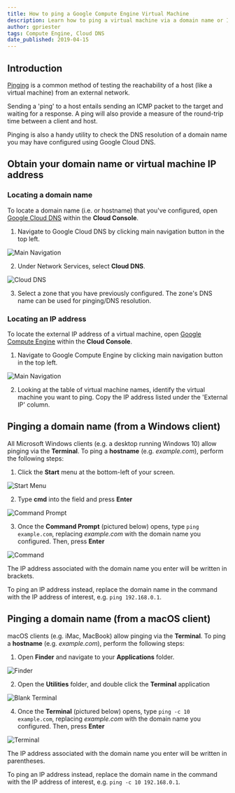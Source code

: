 ```yaml
---
title: How to ping a Google Compute Engine Virtual Machine
description: Learn how to ping a virtual machine via a domain name or IP address
author: gpriester
tags: Compute Engine, Cloud DNS
date_published: 2019-04-15
---
```


## Introduction

[Pinging](https://en.wikipedia.org/wiki/Ping_(networking_utility)) is a common method of testing the reachability of a host (like a virtual machine) from an external network.

Sending a 'ping' to a host entails sending an ICMP packet to the target and waiting for a response.  A ping will also provide a measure of the round-trip time between a client and host.

Pinging is also a handy utility to check the DNS resolution of a domain name you may have configured using Google Cloud DNS.

## Obtain your domain name or virtual machine IP address

### Locating a domain name

To locate a domain name (i.e. or hostname) that you've configured, open [Google Cloud DNS](https://console.cloud.google.com/net-services/dns/zones) within the **Cloud Console**.

1.  Navigate to Google Cloud DNS by clicking main navigation button in the top left.

![Main Navigation](console_nav.png)

2.  Under Network Services, select **Cloud DNS**.

![Cloud DNS](cloud_dns.png)

3.  Select a zone that you have previously configured.  The zone's DNS name can be used for pinging/DNS resolution.

### Locating an IP address

To locate the external IP address of a virtual machine, open [Google Compute Engine](https://console.cloud.google.com/compute/instances) within the **Cloud Console**.

1.  Navigate to Google Compute Engine by clicking main navigation button in the top left.

![Main Navigation](console_nav.png)

2.  Looking at the table of virtual machine names, identify the virtual machine you want to ping.  Copy the IP address listed under the 'External IP' column.

## Pinging a domain name (from a Windows client)

All Microsoft Windows clients (e.g. a desktop running Windows 10) allow pinging via the **Terminal**.  To ping a **hostname** (e.g. *example.com*), perform the following steps:

1.  Click the **Start** menu at the bottom-left of your screen.

![Start Menu](windows_start.png)

2.  Type **cmd** into the field and press **Enter**

![Command Prompt](windows_prompt.png)

3.  Once the **Command Prompt** (pictured below) opens, type `ping example.com`, replacing *example.com* with the domain name you configured.  Then, press **Enter**

![Command](windows_cmd.png)

The IP address associated with the domain name you enter will be written in brackets.

To ping an IP address instead, replace the domain name in the command with the IP address of interest, e.g. `ping 192.168.0.1`.

## Pinging a domain name (from a macOS client)

macOS clients (e.g. iMac, MacBook) allow pinging via the **Terminal**.  To ping a **hostname** (e.g. *example.com*), perform the following steps:

1.  Open **Finder** and navigate to your **Applications** folder.

![Finder](mac_finder.png)

2.  Open the **Utilities** folder, and double click the **Terminal** application

![Blank Terminal](mac_terminal_blank.png)

4.  Once the **Terminal** (pictured below) opens, type `ping -c 10 example.com`, replacing *example.com* with the domain name you configured.  Then, press **Enter**

![Terminal](mac_terminal_example.png)

The IP address associated with the domain name you enter will be written in parentheses.

To ping an IP address instead, replace the domain name in the command with the IP address of interest, e.g. `ping -c 10 192.168.0.1`.
